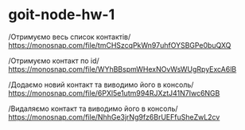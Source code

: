 # goit-node-hw-1
/Отримуємо весь список контактів/
https://monosnap.com/file/tmCHSzcqPkWn97uhfOYSBGPe0buQXQ

/Отримуємо контакт по id/
https://monosnap.com/file/WYhBBspmWHexNOvWsWUgRpyExcA6lB 

/Додаємо новий контакт та виводимо його в консоль/
https://monosnap.com/file/6PXl5e1utm994RJXztJ41N7Iwc6NGB 

/Видаляємо контакт та виводимо його в консоль/
https://monosnap.com/file/NhhGe3jrNg9fz6BrUEFfuSheZwL2cv  